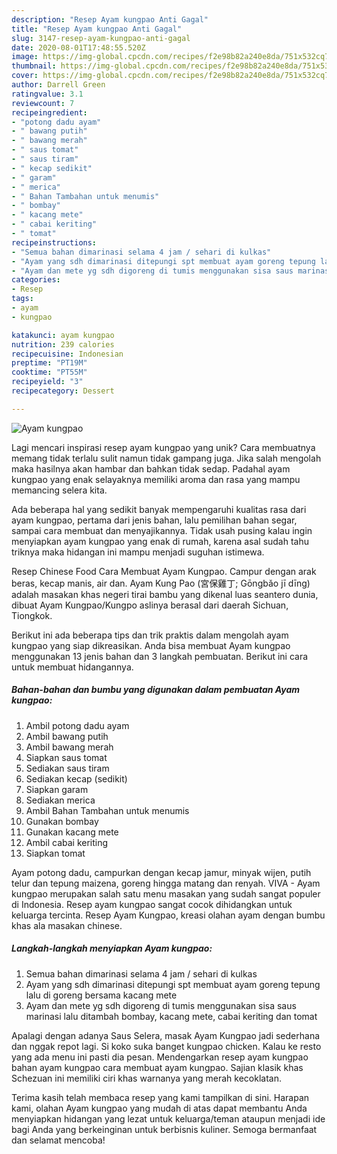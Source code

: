 ```yaml
---
description: "Resep Ayam kungpao Anti Gagal"
title: "Resep Ayam kungpao Anti Gagal"
slug: 3147-resep-ayam-kungpao-anti-gagal
date: 2020-08-01T17:48:55.520Z
image: https://img-global.cpcdn.com/recipes/f2e98b82a240e8da/751x532cq70/ayam-kungpao-foto-resep-utama.jpg
thumbnail: https://img-global.cpcdn.com/recipes/f2e98b82a240e8da/751x532cq70/ayam-kungpao-foto-resep-utama.jpg
cover: https://img-global.cpcdn.com/recipes/f2e98b82a240e8da/751x532cq70/ayam-kungpao-foto-resep-utama.jpg
author: Darrell Green
ratingvalue: 3.1
reviewcount: 7
recipeingredient:
- "potong dadu ayam"
- " bawang putih"
- " bawang merah"
- " saus tomat"
- " saus tiram"
- " kecap sedikit"
- " garam"
- " merica"
- " Bahan Tambahan untuk menumis"
- " bombay"
- " kacang mete"
- " cabai keriting"
- " tomat"
recipeinstructions:
- "Semua bahan dimarinasi selama 4 jam / sehari di kulkas"
- "Ayam yang sdh dimarinasi ditepungi spt membuat ayam goreng tepung lalu di goreng bersama kacang mete"
- "Ayam dan mete yg sdh digoreng di tumis menggunakan sisa saus marinasi lalu ditambah bombay, kacang mete, cabai keriting dan tomat"
categories:
- Resep
tags:
- ayam
- kungpao

katakunci: ayam kungpao 
nutrition: 239 calories
recipecuisine: Indonesian
preptime: "PT19M"
cooktime: "PT55M"
recipeyield: "3"
recipecategory: Dessert

---
```



![Ayam kungpao](https://img-global.cpcdn.com/recipes/f2e98b82a240e8da/751x532cq70/ayam-kungpao-foto-resep-utama.jpg)

Lagi mencari inspirasi resep ayam kungpao yang unik? Cara membuatnya memang tidak terlalu sulit namun tidak gampang juga. Jika salah mengolah maka hasilnya akan hambar dan bahkan tidak sedap. Padahal ayam kungpao yang enak selayaknya memiliki aroma dan rasa yang mampu memancing selera kita.

Ada beberapa hal yang sedikit banyak mempengaruhi kualitas rasa dari ayam kungpao, pertama dari jenis bahan, lalu pemilihan bahan segar, sampai cara membuat dan menyajikannya. Tidak usah pusing kalau ingin menyiapkan ayam kungpao yang enak di rumah, karena asal sudah tahu triknya maka hidangan ini mampu menjadi suguhan istimewa.

Resep Chinese Food Cara Membuat Ayam Kungpao. Campur dengan arak beras, kecap manis, air dan. Ayam Kung Pao (宮保雞丁; Gōngbǎo jī dīng) adalah masakan khas negeri tirai bambu yang dikenal luas seantero dunia, dibuat Ayam Kungpao/Kungpo aslinya berasal dari daerah Sichuan, Tiongkok.


Berikut ini ada beberapa tips dan trik praktis dalam mengolah ayam kungpao yang siap dikreasikan. Anda bisa membuat Ayam kungpao menggunakan 13 jenis bahan dan 3 langkah pembuatan. Berikut ini cara untuk membuat hidangannya.

<!--inarticleads1-->

##### Bahan-bahan dan bumbu yang digunakan dalam pembuatan Ayam kungpao:

1. Ambil potong dadu ayam
1. Ambil  bawang putih
1. Ambil  bawang merah
1. Siapkan  saus tomat
1. Sediakan  saus tiram
1. Sediakan  kecap (sedikit)
1. Siapkan  garam
1. Sediakan  merica
1. Ambil  Bahan Tambahan untuk menumis
1. Gunakan  bombay
1. Gunakan  kacang mete
1. Ambil  cabai keriting
1. Siapkan  tomat


Ayam potong dadu, campurkan dengan kecap jamur, minyak wijen, putih telur dan tepung maizena, goreng hingga matang dan renyah. VIVA - Ayam kungpao merupakan salah satu menu masakan yang sudah sangat populer di Indonesia. Resep ayam kungpao sangat cocok dihidangkan untuk keluarga tercinta. Resep Ayam Kungpao, kreasi olahan ayam dengan bumbu khas ala masakan chinese. 

<!--inarticleads2-->

##### Langkah-langkah menyiapkan Ayam kungpao:

1. Semua bahan dimarinasi selama 4 jam / sehari di kulkas
1. Ayam yang sdh dimarinasi ditepungi spt membuat ayam goreng tepung lalu di goreng bersama kacang mete
1. Ayam dan mete yg sdh digoreng di tumis menggunakan sisa saus marinasi lalu ditambah bombay, kacang mete, cabai keriting dan tomat


Apalagi dengan adanya Saus Selera, masak Ayam Kungpao jadi sederhana dan nggak repot lagi. Si koko suka banget kungpao chicken. Kalau ke resto yang ada menu ini pasti dia pesan. Mendengarkan resep ayam kungpao bahan ayam kungpao cara membuat ayam kungpao. Sajian klasik khas Schezuan ini memiliki ciri khas warnanya yang merah kecoklatan. 

Terima kasih telah membaca resep yang kami tampilkan di sini. Harapan kami, olahan Ayam kungpao yang mudah di atas dapat membantu Anda menyiapkan hidangan yang lezat untuk keluarga/teman ataupun menjadi ide bagi Anda yang berkeinginan untuk berbisnis kuliner. Semoga bermanfaat dan selamat mencoba!
